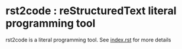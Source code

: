 # rst2code : reStructuredText literal programming tool

rst2code is a literal programming tool. See [index.rst](documentation) for more details
